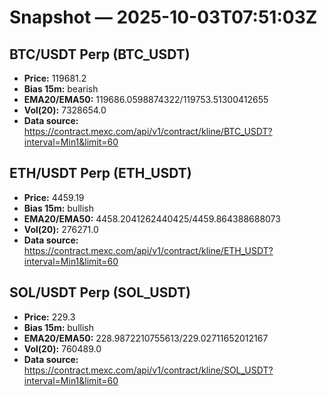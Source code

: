 # Snapshot — 2025-10-03T07:51:03Z

## BTC/USDT Perp (BTC_USDT)
- **Price:** 119681.2
- **Bias 15m:** bearish
- **EMA20/EMA50:** 119686.0598874322/119753.51300412655
- **Vol(20):** 7328654.0
- **Data source:** https://contract.mexc.com/api/v1/contract/kline/BTC_USDT?interval=Min1&limit=60

## ETH/USDT Perp (ETH_USDT)
- **Price:** 4459.19
- **Bias 15m:** bullish
- **EMA20/EMA50:** 4458.2041262440425/4459.864388688073
- **Vol(20):** 276271.0
- **Data source:** https://contract.mexc.com/api/v1/contract/kline/ETH_USDT?interval=Min1&limit=60

## SOL/USDT Perp (SOL_USDT)
- **Price:** 229.3
- **Bias 15m:** bullish
- **EMA20/EMA50:** 228.9872210755613/229.02711652012167
- **Vol(20):** 760489.0
- **Data source:** https://contract.mexc.com/api/v1/contract/kline/SOL_USDT?interval=Min1&limit=60

